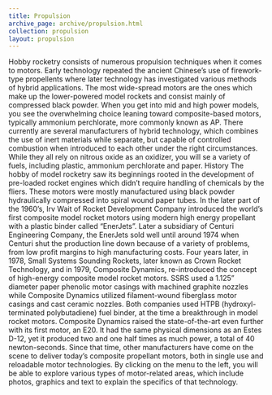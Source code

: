 ```yaml
---
title: Propulsion
archive_page: archive/propulsion.html
collection: propulsion
layout: propulsion
---
```

Hobby rocketry consists of numerous propulsion techniques when it comes to motors. Early technology repeated the ancient Chinese’s use of firework-type propellents where later technology has investigated various methods of hybrid applications. The most wide-spread motors are the ones which make up the lower-powered model rockets and consist mainly of compressed black powder. When you get into mid and high power models, you see the overwhelming choice leaning toward composite-based motors, typically ammonium perchlorate, more commonly known as AP. There currently are several manufacturers of hybrid technology, which combines the use of inert materials while separate, but capable of controlled combustion when introduced to each other under the right circumstances. While they all rely on nitrous oxide as an oxidizer, you will se a variety of fuels, including plastic, ammonium perchlorate and paper. History The hobby of model rocketry saw its beginnings rooted in the development of pre-loaded rocket engines which didn’t require handling of chemicals by the fliers. These motors were mostly manufactured using black powder hydraulically compressed into spiral wound paper tubes. In the later part of the 1960’s, Irv Wait of Rocket Development Company introduced the world’s first composite model rocket motors using modern high energy propellant with a plastic binder called “EnerJets”. Later a subsidiary of Centuri Engineering Company, the EnerJets sold well until around 1974 when Centuri shut the production line down because of a variety of problems, from low profit margins to high manufacturing costs. Four years later, in 1978, Small Systems Sounding Rockets, later known as Crown Rocket Technology, and in 1979, Composite Dynamics, re-introduced the concept of high-energy composite model rocket motors. SSRS used a 1.125” diameter paper phenolic motor casings with machined graphite nozzles while Composite Dynamics utilized filament-wound fiberglass motor casings and cast ceramic nozzles. Both companies used HTPB (hydroxyl-terminated polybutadiene) fuel binder, at the time a breakthrough in model rocket motors. Composite Dynamics raised the state-of-the-art even further with its first motor, an E20. It had the same physical dimensions as an Estes D-12, yet it produced two and one half times as much power, a total of 40 newton-seconds. Since that time, other manufacturers have come on the scene to deliver today’s composite propellant motors, both in single use and reloadable motor technologies. By clicking on the menu to the left, you will be able to explore various types of motor-related areas, which include photos, graphics and text to explain the specifics of that technology.

